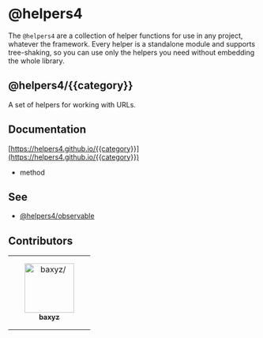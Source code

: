 # @helpers4

The `@helpers4` are a collection of helper functions for use in any project, whatever the framework.
Every helper is a standalone module and supports tree-shaking, so you can use only the helpers you need without embedding the whole library.

## @helpers4/{{category}}

A set of helpers for working with URLs.

## Documentation

[https://helpers4.github.io/{{category}}](https://helpers4.github.io/{{category}})

<!-- AUTOMATIC-METHODS -->
- method
<!-- /AUTOMATIC-METHODS -->

## See

<!-- AUTOMATIC-SIBLINGS -->
- [@helpers4/observable](https://www.npmjs.com/package/@helpers4/observable)
<!-- /AUTOMATIC-SIBLINGS -->

## Contributors

<table>
<tr>
    <td align="center" style="word-wrap: break-word; width: 150.0; height: 150.0">
        <a href=https://github.com/baxyz>
            <img src=https://avatars.githubusercontent.com/u/7852177?v=4 width="100;" alt=baxyz/>
            <br />
            <sub style="font-size:14px"><b>baxyz</b></sub>
        </a>
    </td>
</tr>
</table>
